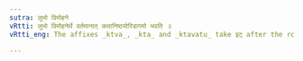 ```yaml
---
sutra: लुभो विमोहने
vRtti: लुभो विमोहनेर्थे वर्तमानात् क्त्वानिष्ठयोरिडागमो भवति ॥
vRtti_eng: The affixes _ktva_, _kta_ and _ktavatu_ take इट् after the root लुभ् (_Tudadi_ 22) when meaning 'entangled or confused'.

---
```

